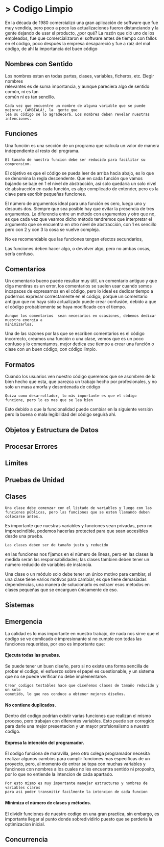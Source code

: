 # > Codigo Limpio

En la década de 1980 comercializó una gran aplicación de software que fue  muy vendida, pero poco a poco las actualizaciones fueron distanciando y la gente dejando  de  usar  el  producto,  ¿por  qué?  La  razón  que  dió  uno  de  los  empleados,  fue  que  comercializaron el software antes de tiempo con fallos en el código, poco después la  empresa desapareció y fue a raíz del mal código, de ahí la importancia del buen código

## Nombres con Sentido

Los  nombres  estan  en  todas  partes,  clases,  variables,  ficheros,  etc.  Elegir  nombres  
relevantes es de suma importancia, y aunque pareciera algo de sentido común, ni es tan  
común ni es tan sencillo.  

	Cada vez que encuentre un nombre de alguna variable que se puede mejorar, CAMBIALA!, la  gente que 
	lea su código se lo agradecerá. Los nombres deben revelar nuestras intenciones.

## Funciones

Una función es una sección de un programa que calcula un valor de manera independiente al resto del programa.

	El tamaño de nuestra funcion debe ser reducido para facilitar su comprension.

El objetivo es que el código se pueda leer de arriba hacia abajo, es lo que se denomina la  regla descendente. Que en cada función que vamos bajando se baje en 1 el nivel de  abstracción,  así  solo  quedaría  un  solo  nivel de abstracción en cada función, es algo  complicado de entender, pero es la clave para escribir pequeñas funciones.

El número de argumentos ideal para  una función es cero, luego uno y después dos. Siempre que sea posible hay que evitar la  presencia de tres argumentos. La diferencia entre un método con argumentos y otro que no,  es que cada vez que veamos dicho método tendremos que interpretar el argumento que se  encuentra en otro nivel de abstracción, con 1 es sencillo pero con 2 y con 3 la cosa se  vuelve compleja.

No  es  recomendable  que  las  funciones  tengan  efectos  secundarios,

Las funciones deben hacer algo, o devolver algo, pero no ambas cosas, sería confuso.

## Comentarios

Un comentario bueno puede resultar muy útil, un comentario antiguo y que diga mentiras es  un error, los comentarios se suelen usar cuando somos incapaces de expresarnos en el  código, pero lo ideal es dedicar tiempo a podernos expresar correctamente en el código,  porque un comentario antiguo que no haya sido actualizado puede crear confusión, debido  a que el código probablemente se haya modificado con el tiempo.

	Aunque los comentarios  sean necesarios en ocasiones, debemos dedicar nuestra energía a 
	minimizarlos.

Una de las razones por las que se escriben comentarios es el código incorrecto, creamos  una función o una clase, vemos que es un poco confuso y lo comentamos, mejor dedica  ese tiempo a crear una función o clase con un buen código, con código limpio.

## Formatos

Cuando los usuarios ven nuestro código queremos que se asombren de lo bien hecho que  esta,  que  parezca  un  trabajo  hecho  por  profesionales,  y  no  solo  un masa amorfa y  desordenada de código

	Quiza como desarrollador, lo más importante es que el código 
	funcione, pero lo es mas que se lea bien
Esto debido a que la	funcionalidad puede cambiar en la siguiente versión pero la buena o mala	legibilidad del código seguirá ahí.

## Objetos y Estructura de Datos

## Procesar Errores

## Limites

## Pruebas de Unidad

## Clases
	Una clase debe comenzar con el listado de variables y luego con las 
	funciones públicas, pero las funciones que se esten llamando deben 
	colocarse antes.
Es importante que nuestras variables y funciones sean privadas, pero no imprescindible,  podemos hacerlas  protected  para que sean accesibles desde una prueba.  

	Las clases deben ser de tamaño justo y reducido
en las funciones nos  fijamos en el número de líneas, pero en las clases la medida serán las responsabilidades; las clases tambien deben tener un número reducido de variables de instancia.

Una  clase o un módulo solo debe tener un único motivo para cambiar, si una clase tiene varios  motivos para cambiar, es que tiene demasiadas dependencias, una manera de solucionarlo  es extraer esos métodos en clases pequeñas que se encarguen únicamente de eso.

## Sistemas

## Emergencia
La calidad es lo mas importante en nuestro trabajo, de nada nos sirve que el codigo se ve comlicado e impresionante si no cumple con todas las funciones requeridas, por eso es importante que:

#### Ejecuta todas las pruebas.  

Se puede tener un buen diseño, pero si no existe una forma sencilla de probar el codigo, el esfuerzo sobre el papel  es cuestionable, y un sistema que no se puede verificar no debe implementarse.

	Crear codigos testables hace que diseñemos clases de tamaño reducido y	un solo 
	cometido, lo que nos conduce a obtener mejores diseños.

#### No contiene duplicados.  

Dentro del codigo podrian existir varias funciones que realizan el mismo proceso, pero trabajan con diferentes variables. Esto puede ser corregido para darle una mejor presentacion y un mayor profsionalismo a nuestro codigo.

#### Expresa la intención del programador.  

El codigo funciona de maravilla, pero otro colega programador necesita realizar algunos cambios para cumplir funciones mas especificas de un proyecto, pero, al momento de entrar se topa con muchas variables y funcinoes con nombres a los cuales no les encuentra sentido ni proposito, por lo que no entiende la intencion de cada apartado.

	Por esto mismo es muy importante manejar estructuras y nombres de variables claros 
	para asi poder transmitir facilmente la intencion de cada funcion

#### Minimiza el número de clases y métodos.

El dividir funciones de nuestro codigo en una gran practica, sin embargo, es importante llegar al punto donde sobredividirlo puesto que se perderia la optimizacion inicial.

## Concurrencia
